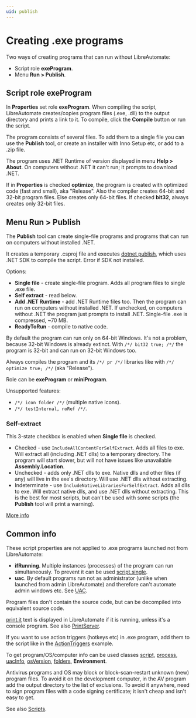 ```yaml
---
uid: publish
---
```


# Creating .exe programs
Two ways of creating programs that can run without LibreAutomate:
- Script role **exeProgram**.
- Menu **Run > Publish**.

## Script role exeProgram
In **Properties** set role **exeProgram**. When compiling the script, LibreAutomate creates/copies program files (.exe, .dll) to the output directory and prints a link to it. To compile, click the **Compile** button or run the script.

The program consists of several files. To add them to a single file you can use the **Publish** tool, or create an installer with Inno Setup etc, or add to a .zip file.

The program uses .NET Runtime of version displayed in menu **Help > About**. On computers without .NET it can't run; it prompts to download .NET.

If in **Properties** is checked **optimize**, the program is created with optimized code (fast and small), aka "Release". Also the compiler creates 64-bit and 32-bit program files. Else creates only 64-bit files. If checked **bit32**, always creates only 32-bit files.

## Menu Run > Publish
The **Publish** tool can create single-file programs and programs that can run on computers without installed .NET.

It creates a temporary .csproj file and executes [dotnet publish](https://www.google.com/search?q=dotnet+publish), which uses .NET SDK to compile the script. Error if SDK not installed.

Options:
- **Single file** - create single-file program. Adds all program files to single .exe file.
- **Self extract** - read below.
- **Add .NET Runtime** - add .NET Runtime files too. Then the program can run on computers without installed .NET. If unchecked, on computers without .NET the program just prompts to install .NET. Single-file .exe is compressed, ~70 MB.
- **ReadyToRun** - compile to native code.

By default the program can run only on 64-bit Windows. It's not a problem, because 32-bit Windows is already extinct. With `/*/ bit32 true; /*/` the program is 32-bit and can run on 32-bit Windows too.

Always compiles the program and its `/*/ pr /*/` libraries like with `/*/ optimize true; /*/` (aka "Release").

Role can be **exeProgram** or **miniProgram**.

Unsupported features:
- `/*/ icon folder /*/` (multiple native icons).
- `/*/ testInternal, noRef /*/`.

### Self-extract

This 3-state checkbox is enabled when **Single file** is checked.
- Checked - use `IncludeAllContentForSelfExtract`. Adds all files to exe. Will extract all (including .NET dlls) to a temporary directory. The program will start slower, but will not have issues like unavailable **Assembly.Location**.
- Unchecked - adds only .NET dlls to exe. Native dlls and other files (if any) will live in the exe's directory. Will use .NET dlls without extracting.
- Indeterminate - use `IncludeNativeLibrariesForSelfExtract`. Adds all dlls to exe. Will extract native dlls, and use .NET dlls without extracting. This is the best for most scripts, but can't be used with some scripts (the **Publish** tool will print a warning). 

[More info](https://www.google.com/search?q=dotnet+publish+single-file+IncludeAllContentForSelfExtract+IncludeNativeLibrariesForSelfExtract)

## Common info

These script properties are not applied to .exe programs launched not from LibreAutomate:
- **ifRunning**. Multiple instances (processes) of the program can run simultaneously. To prevent it can be used [script.single]().
- **uac**. By default programs run not as administrator (unlike when launched from admin LibreAutomate) and therefore can't automate admin windows etc. See [UAC](xref:uac).

Program files don't contain the source code, but can be decompiled into equivalent source code.

[print.it]() text is displayed in LibreAutomate if it is running, unless it's a console program. See also [PrintServer]().

If you want to use action triggers (hotkeys etc) in .exe program, add them to the script like in the [ActionTriggers]() example.

To get program/OS/computer info can be used classes [script](), [process](), [uacInfo](), [osVersion](), [folders](), **Environment**.

Antivirus programs and OS may block or block-scan-restart unknown (new) program files. To avoid it on the development computer, in the AV program add the output directory to the list of exclusions. To avoid it anywhere, need to sign program files with a code signing certificate; it isn't cheap and isn't easy to get.

See also [Scripts](xref:script).

